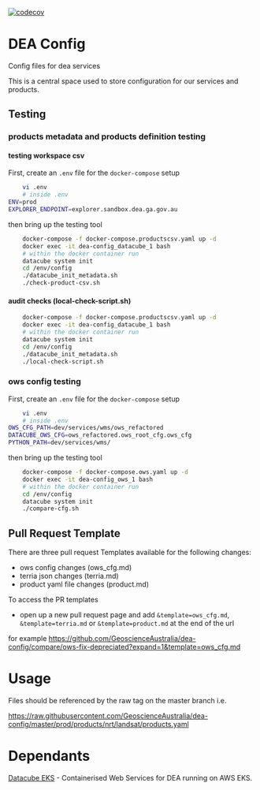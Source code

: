 [![codecov](https://codecov.io/gh/GeoscienceAustralia/dea-config/branch/master/graph/badge.svg?token=zuk7FaS1HA)](https://codecov.io/gh/GeoscienceAustralia/dea-config)
# DEA Config
Config files for dea services

This is a central space used to store configuration for our services and products.

## Testing

### products metadata and products definition testing

#### testing workspace csv
First, create an `.env` file for the `docker-compose` setup
```bash
    vi .env
    # inside .env
ENV=prod
EXPLORER_ENDPOINT=explorer.sandbox.dea.ga.gov.au
```
then bring up the testing tool
```bash
    docker-compose -f docker-compose.productscsv.yaml up -d
    docker exec -it dea-config_datacube_1 bash
    # within the docker container run
    datacube system init
    cd /env/config
    ./datacube_init_metadata.sh
    ./check-product-csv.sh
```

#### audit checks (local-check-script.sh)
```bash
    docker-compose -f docker-compose.productscsv.yaml up -d
    docker exec -it dea-config_datacube_1 bash
    # within the docker container run
    datacube system init
    cd /env/config
    ./datacube_init_metadata.sh
    ./local-check-script.sh
```


### ows config testing
First, create an `.env` file for the `docker-compose` setup

```bash
    vi .env
    # inside .env
OWS_CFG_PATH=dev/services/wms/ows_refactored
DATACUBE_OWS_CFG=ows_refactored.ows_root_cfg.ows_cfg
PYTHON_PATH=dev/services/wms/
```

then bring up the testing tool

```bash
    docker-compose -f docker-compose.ows.yaml up -d
    docker exec -it dea-config_ows_1 bash
    # within the docker container run
    cd /env/config
    datacube system init
    ./compare-cfg.sh
```

## Pull Request Template
There are three pull request Templates available for the following changes:
- ows config changes (ows_cfg.md)
- terria json changes (terria.md)
- product yaml file changes (product.md)

To access the PR templates
- open up a new pull request page and add `&template=ows_cfg.md`, `&template=terria.md` or `&template=product.md` at the end of the url

for example https://github.com/GeoscienceAustralia/dea-config/compare/ows-fix-depreciated?expand=1&template=ows_cfg.md
# Usage
Files should be referenced by the raw tag on the master branch i.e.


https://raw.githubusercontent.com/GeoscienceAustralia/dea-config/master/prod/products/nrt/landsat/products.yaml

# Dependants

[Datacube EKS](https://github.com/opendatacube/datacube-k8s-eks) - Containerised Web Services for DEA running on
AWS EKS.
